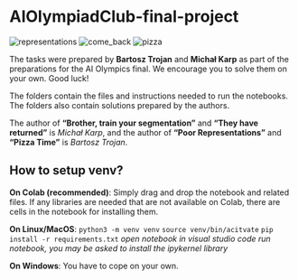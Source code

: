 # AIOlympiadClub-final-project

![representations](https://github.com/user-attachments/assets/e25678b7-27e7-4e71-93a5-d37536a5425e)
![come_back](https://github.com/user-attachments/assets/242d3548-e92b-4147-9be8-47de3116855f)
![pizza](https://github.com/user-attachments/assets/62c07d87-3618-45b2-8dce-93ab74dbe9a8)


The tasks were prepared by **Bartosz Trojan** and **Michał Karp** as part of the preparations for the AI Olympics final. We encourage you to solve them on your own. Good luck!

The folders contain the files and instructions needed to run the notebooks. The folders also contain solutions prepared by the authors.

The author of **“Brother, train your segmentation”** and **“They have returned”** is *Michał Karp*, and the author of **“Poor Representations”** and **“Pizza Time”** is *Bartosz Trojan*.

## How to setup venv?

**On Colab (recommended)**:
Simply drag and drop the notebook and related files. If any libraries are needed that are not available on Colab, there are cells in the notebook for installing them.

**On Linux/MacOS**:
`python3 -m venv venv`
`source venv/bin/acitvate`
`pip install -r requirements.txt`
*open notebook in visual studio code*
*run notebook, you may be asked to install the ipykernel library*

**On Windows**:
You have to cope on your own.
